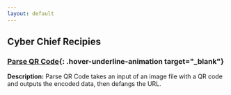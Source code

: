 ```yaml
---
layout: default
---
```


## <i class="fa-solid fa-kitchen-set" style="color:#191970" aria-hidden="true"></i> Cyber Chief Recipies

### **[Parse QR Code](https://gchq.github.io/CyberChef/#recipe=Parse_QR_Code(false)Defang_URL(true,true,true,'Valid%20domains%20and%20full%20URLs')){: .hover-underline-animation target="_blank"}** <i class="fa-solid fa-qrcode" style="color:#191970" aria-hidden="true"></i>
__Description:__ Parse QR Code takes an input of an image file with a QR code and outputs the encoded data, then defangs the URL.